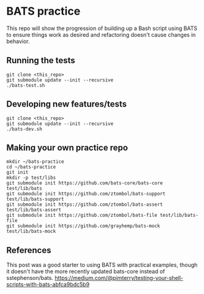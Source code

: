# BATS practice
This repo will show the progression of building up a Bash script using BATS to
ensure things work as desired and refactoring doesn't cause changes in behavior.

## Running the tests

    git clone <this_repo>
    git submodule update --init --recursive
    ./bats-test.sh

## Developing new features/tests

    git clone <this_repo>
    git submodule update --init --recursive
    ./bats-dev.sh

## Making your own practice repo

    mkdir ~/bats-practice
    cd ~/bats-practice
    git init
    mkdir -p test/libs
    git submodule init https://github.com/bats-core/bats-core  test/lib/bats
    git submodule init https://github.com/ztombol/bats-support test/lib/bats-support
    git submodule init https://github.com/ztombol/bats-assert test/lib/bats-assert
    git submodule init https://github.com/ztombol/bats-file test/lib/bats-file
    git submodule init https://github.com/grayhemp/bats-mock test/lib/bats-mock

## References

This post was a good starter to using BATS with practical examples, though it doesn't have the more recently updated bats-core instead of sstephenson/bats.
https://medium.com/@pimterry/testing-your-shell-scripts-with-bats-abfca9bdc5b9
